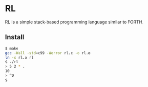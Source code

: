 RL
==

RL is a simple stack-based programming language similar to FORTH.

Install
-------

```bash
$ make
gcc -Wall -std=c99 -Werror rl.c -o rl.o
ln -s rl.o rl
$ ./rl
> 5 2 * .
10
> ^D
$
```
